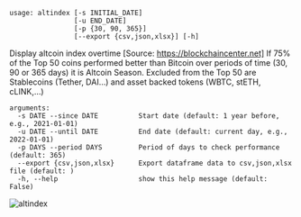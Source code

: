 ```
usage: altindex [-s INITIAL_DATE]
                [-u END_DATE]
                [-p {30, 90, 365}]
                [--export {csv,json,xlsx}] [-h]
```

Display altcoin index overtime [Source: https://blockchaincenter.net]
If 75% of the Top 50 coins performed better than Bitcoin over periods of time (30, 90 or 365 days) it is Altcoin Season.
Excluded from the Top 50 are Stablecoins (Tether, DAI…) and asset backed tokens (WBTC, stETH, cLINK,…)

```
arguments:
  -s DATE --since DATE          Start date (default: 1 year before, e.g., 2021-01-01)
  -u DATE --until DATE          End date (default: current day, e.g., 2022-01-01)
  -p DAYS --period DAYS         Period of days to check performance (default: 365)
  --export {csv,json,xlsx}      Export dataframe data to csv,json,xlsx file (default: )
  -h, --help                    show this help message (default: False)
```

![altindex](https://user-images.githubusercontent.com/46355364/154068454-43dbc146-31df-4b25-bf14-0b12284afc6d.png)
